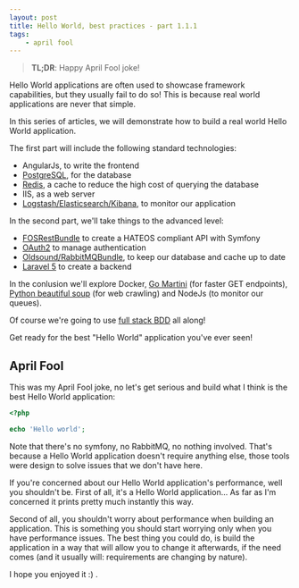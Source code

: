 ```yaml
---
layout: post
title: Hello World, best practices - part 1.1.1
tags:
    - april fool
---
```


> **TL;DR**: Happy April Fool joke!

Hello World applications are often used to showcase framework capabilities, but
they usually fail to do so! This is because real world applications are never that simple.

In this series of articles, we will demonstrate how to build a real world Hello World application.

The first part will include the following standard technologies:

* AngularJs, to write the frontend
* [PostgreSQL](http://www.pomm-project.org/), for the database
* [Redis](http://labs.octivi.com/handling-1-billion-requests-a-week-with-symfony2/), a cache to reduce the high cost of querying the database
* IIS, as a web server
* [Logstash/Elasticsearch/Kibana](http://odolbeau.fr/blog/when-monolog-meet-elk.html), to monitor our application

In the second part, we'll take things to the advanced level:

* [FOSRestBundle](http://williamdurand.fr/2012/08/02/rest-apis-with-symfony2-the-right-way/) to create a HATEOS compliant API with Symfony
* [OAuth2](http://homakov.blogspot.fr/2013/03/oauth1-oauth2-oauth.html) to manage authentication
* [Oldsound/RabbitMQBundle](http://www.slideshare.net/cakper/2014-0821-symfony-uk-meetup-scaling-symfony2-apps-with-rabbit-mq?related=1), to keep our database and cache up to date
* [Laravel 5](https://twitter.com/m_lukaszewski/status/583143784394985473) to create a backend

In the conlusion we'll explore Docker, [Go Martini](http://www.slideshare.net/giorrrgio/import-golang-struct-microservice) (for faster GET endpoints),
[Python beautiful soup](http://www.crummy.com/software/BeautifulSoup/) (for web crawling) and NodeJs (to monitor our queues).

Of course we're going to use [full stack BDD](https://cukes.info/blog/2015/03/24/single-source-of-truth) all along!

Get ready for the best "Hello World" application you've ever seen!

## April Fool

This was my April Fool joke, no let's get serious and build  what I think is the best
Hello World application:

```php
<?php

echo 'Hello world';
```

Note that there's no symfony, no RabbitMQ, no nothing involved. That's because
a Hello World application doesn't require anything else, those tools were design
to solve issues that we don't have here.

If you're concerned about our Hello World application's performance, well you shouldn't be.
First of all, it's a Hello World application... As far as I'm concerned it prints
pretty much instantly this way.

Second of all, you shouldn't worry about performance when building an application.
This is something you should start worrying only when you have performance issues.
The best thing you could do, is build the application in a way that will allow you
to change it afterwards, if the need comes (and it usually will: requirements are changing by nature).

I hope you enjoyed it :) .
